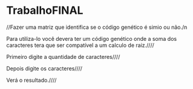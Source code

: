 # TrabalhoFINAL
//Fazer uma matriz que identifica se o código genético é simio ou não./n

Para utiliza-lo você devera ter um código genético onde a soma dos caracteres tera que ser compatível a um calculo de raiz.////

Primeiro digite a quantidade de caracteres////

Depois digite os caracteres////

Verá o resultado.////
